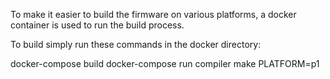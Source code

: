 To make it easier to build the firmware on various platforms, a docker container is used to run the build process.

To build simply run these commands in the docker directory:

 docker-compose build
 docker-compose run compiler make PLATFORM=p1